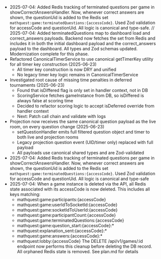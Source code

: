- 2025-07-04: Added Redis tracking of terminated questions per game in showCorrectAnswersHandler. Now, whenever correct answers are shown, the questionUid is added to the Redis set `mathquest:game:terminatedQuestions:{accessCode}`. Used Zod validation for accessCode and questionUid. All logic is canonical and type-safe.
// 2025-07-04: Added terminatedQuestions map to dashboard load and correct_answers payloads. Backend now fetches the set from Redis and includes it in both the initial dashboard payload and the correct_answers payload to the dashboard. All types and Zod schemas updated. Modernization complete for this phase.
- Refactored CanonicalTimerService to use canonical getTimerKey utility for all timer key construction (2025-06-23)
    - All timer key construction is now DRY and unified
    - No legacy timer key logic remains in CanonicalTimerService
- Investigated root cause of missing time penalties in deferred tournaments (2025-06-23)
    - Found that isDiffered flag is only set in handler context, not in DB
    - ScoringService fetches gameInstance from DB, so isDiffered is always false at scoring time
    - Decided to refactor scoring logic to accept isDeferred override from handler context
    - Next: Patch call chain and validate with logs
- Projection now receives the same canonical question payload as the live room, on every question change (2025-06-23)
    - setQuestionHandler emits full filtered question object and timer to both live and projection rooms
    - Legacy projection question event (UID/timer only) replaced with full payload
    - All payloads use canonical shared types and are Zod-validated
- 2025-07-04: Added Redis tracking of terminated questions per game in showCorrectAnswersHandler. Now, whenever correct answers are shown, the questionUid is added to the Redis set `mathquest:game:terminatedQuestions:{accessCode}`. Used Zod validation for accessCode and questionUid. All logic is canonical and type-safe
- 2025-07-04: When a game instance is deleted via the API, all Redis state associated with its accessCode is now deleted. This includes all keys matching:
    - mathquest:game:participants:{accessCode}
    - mathquest:game:userIdToSocketId:{accessCode}
    - mathquest:game:socketIdToUserId:{accessCode}
    - mathquest:game:participantCount:{accessCode}
    - mathquest:game:terminatedQuestions:{accessCode}
    - mathquest:game:question_start:{accessCode}:*
    - mathquest:explanation_sent:{accessCode}:*
    - mathquest:game:answers:{accessCode}:*
    - mathquest:lobby:{accessCode}
  The DELETE /api/v1/games/:id endpoint now performs this cleanup before deleting the DB record. All orphaned Redis state is removed. See plan.md for details
